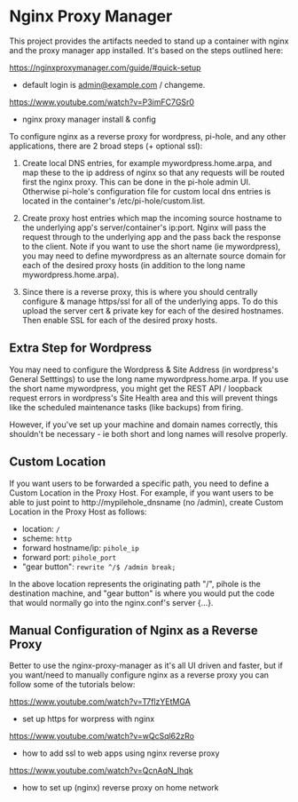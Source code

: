 # Nginx Proxy Manager

This project provides the artifacts needed to stand up a container with nginx and the proxy manager app installed.  It's based on the steps outlined here:

https://nginxproxymanager.com/guide/#quick-setup
- default login is admin@example.com / changeme.

https://www.youtube.com/watch?v=P3imFC7GSr0
- nginx proxy manager install & config

To configure nginx as a reverse proxy for wordpress, pi-hole, and any other applications, there are 2 broad steps (+ optional ssl):

1.  Create local DNS entries, for example mywordpress.home.arpa, and map these to the ip address of nginx so that any requests will be routed first the nginx proxy.  This can be done in the pi-hole admin UI.  Otherwise pi-hole's configuration file for custom local dns entries is located in the container's /etc/pi-hole/custom.list.

2.  Create proxy host entries which map the incoming source hostname to the underlying app's server/container's ip:port.  Nginx will pass the request through to the underlying app and the pass back the response to the client.  Note if you want to use the short name (ie mywordpress), you may need to define mywordpress as an alternate source domain for each of the desired proxy hosts (in addition to the long name mywordpress.home.arpa).

3.  Since there is a reverse proxy, this is where you should centrally configure & manage https/ssl for all of the underlying apps.  To do this upload the server cert & private key for each of the desired hostnames.  Then enable SSL for each of the desired proxy hosts.

## Extra Step for Wordpress

You may need to configure the Wordpress & Site Address (in wordpress's General Setttings) to use the long name mywordpress.home.arpa.  If you use the short name mywordpress, you might get the REST API / loopback request errors in wordpress's Site Health area and this will prevent things like the scheduled maintenance tasks (like backups) from firing.

However, if you've set up your machine and domain names correctly, this shouldn't be necessary - ie both short and long names will resolve properly.

## Custom Location 

If you want users to be forwarded a specific path, you need to define a Custom Location in the Proxy Host.  For example, if you want users to be able to just point to http://mypilehole_dnsname (no /admin), create Custom Location in the Proxy Host as follows:

- location:  `/`
- scheme:  `http`
- forward hostname/ip:  `pihole_ip`
- forward port: `pihole_port`
- "gear button":  `rewrite ^/$ /admin break;`

In the above location represents the originating path "/", pihole is the destination machine, and "gear button" is where you would put the code that would normally go into the nginx.conf's server {...}.

## Manual Configuration of Nginx as a Reverse Proxy

Better to use the nginx-proxy-manager as it's all UI driven and faster, but if you want/need to manually configure nginx as a reverse proxy you can follow some of the tutorials below:

https://www.youtube.com/watch?v=T7flzYEtMGA
- set up https for worpress with nginx

https://www.youtube.com/watch?v=wQcSql62zRo
- how to add ssl to web apps using nginx reverse proxy

https://www.youtube.com/watch?v=QcnAqN_Ihqk
- how to set up (nginx) reverse proxy on home network

